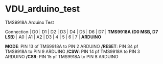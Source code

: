 # VDU_arduino_test
TMS9918A Arduino Test

Connection
| D0 | D1 | D2 | D3 | D4 | D5 | D6 | D7 |     **TMS9918A (D0 MSB, D7 LSB)**
| A0 | A1 | A2 | D3 |  4 |  5 |  6 |  7 |     **ARDUINO** 

**MODE**: PIN 13 of TMS9918A to PIN 2 ARDUINO
**/RESET**: PIN 34 pf TMS9918A to PIN 9 ARDUINO
**/CSW**: PIN 14 pf TMS9918A to PIN 3 ARDUINO
**/CSR**: PIN 15 pf TMS9918A to PIN 8 ARDUINO
